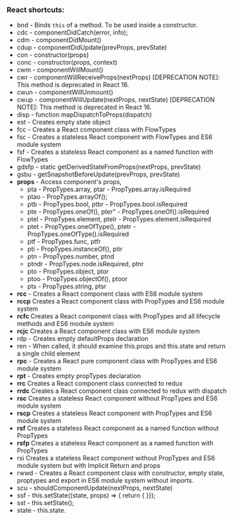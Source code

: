 ### React shortcuts:
- bnd - Binds `this` of a method. To be used inside a constructor.
- cdc - componentDidCatch(error, info);
- cdm - componentDidMount()
- cdup - componentDidUpdate(prevProps, prevState)
- con - constructor(props)
- conc - constructor(props, context)
- cwm  - componentWillMount()
- cwr - componentWillReceiveProps(nextProps) [DEPRECATION NOTE]: This method is deprecated in React 16.
- cwun - componentWillUnmount()
- cwup  - componentWillUpdate(nextProps, nextState) [DEPRECATION NOTE]: This method is deprecated in React 16.
- disp - function mapDispatchToProps(dispatch)
- est - Creates empty state object
- fcc - Creates a React component class with FlowTypes
- fsc - Creates a stateless React component with FlowTypes and ES6 module system
- fsf - Creates a stateless React component as a named function with FlowTypes
- gdsfp - static getDerivedStateFromProps(nextProps, prevState)
- gsbu - getSnapshotBeforeUpdate(prevProps, prevState)
- **props** - Access component's props, 
    - pta - PropTypes.array, ptar - PropTypes.array.isRequired
    - ptao - PropTypes.arrayOf();
    - ptb - PropTypes.bool, ptbr - PropTypes.bool.isRequired
    - pte - PropTypes.oneOf(), pter" - PropTypes.oneOf().isRequired
    - ptel - PropTypes.element, ptelr - PropTypes.element.isRequired
    - ptet - PropTypes.oneOfType(), ptetr - PropTypes.oneOfType().isRequired
    - ptf - PropTypes.func, ptfr
    - pti - PropTypes.instanceOf(), ptir
    - ptn - PropTypes.number, ptnd
    - ptndr - PropTypes.node.isRequired, ptnr
    - pto - PropTypes.object, ptor
    - ptoo - PropTypes.objectOf(), ptoor
    - pts - PropTypes.string, ptsr
- **rcc** - Creates a React component class with ES6 module system
- **rccp** Creates a React component class with PropTypes and ES6 module system
- **rcfc** Creates a React component class with PropTypes and all lifecycle methods and ES6 module system
- **rcjc** Creates a React component class with ES6 module system
- rdp - Creates empty defaultProps declaration
- ren - When called, it should examine this.props and this.state and return a single child element
- **rpc** - Creates a React pure component class with PropTypes and ES6 module system
- **rpt** - Creates empty propTypes declaration
- **rrc** Creates a React component class connected to redux
- **rrdc** Creates a React component class connected to redux with dispatch
- **rsc** Creates a stateless React component without PropTypes and ES6 module system
- **rscp** Creates a stateless React component with PropTypes and ES6 module system
- **rsf** Creates a stateless React component as a named function without PropTypes
- **rsfp** Creates a stateless React component as a named function with PropTypes
- rsi Creates a stateless React component without PropTypes and ES6 module system but with Implicit Return and props
- rwwd - Creates a React component class with constructor, empty state, proptypes and export in ES6 module system without imports.
- scu - shouldComponentUpdate(nextProps, nextState)
- ssf - this.setState((state, props) => { return  { }});
- sst - this.setState();
- state - this.state.
